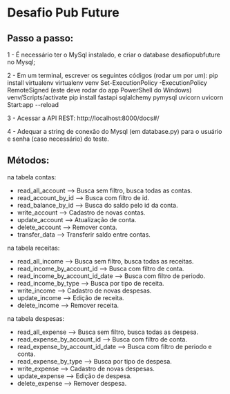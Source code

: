 # Desafio Pub Future

## Passo a passo:

1 - É necessário ter o MySql instalado, e criar o database desafiopubfuture no Mysql;

2 - Em um terminal, escrever os seguintes códigos (rodar um por um):
    pip install virtualenv
    virtualenv venv
    Set-ExecutionPolicy -ExecutionPolicy RemoteSigned  (este deve rodar do app PowerShell do Windows)
    venv/Scripts/activate 
    pip install fastapi sqlalchemy pymysql uvicorn
    uvicorn Start:app --reload

3 - Acessar a API REST: http://localhost:8000/docs#/

4 - Adequar a string de conexão do Mysql (em database.py) para o usuário e senha (caso necessário) do teste.

## Métodos:

na tabela contas:
- read_all_account --> Busca sem filtro, busca todas as contas.
- read_account_by_id --> Busca com filtro de id.
- read_balance_by_id --> Busca do saldo pelo id da conta.
- write_account --> Cadastro de novas contas.
- update_account --> Atualização de conta.
- delete_account --> Remover conta.
- transfer_data --> Transferir saldo entre contas.

na tabela receitas:
- read_all_income --> Busca sem filtro, busca todas as receitas.
- read_income_by_account_id --> Busca com filtro de conta.
- read_income_by_account_id_date --> Busca com filtro de periodo.
- read_income_by_type --> Busca por tipo de receita.
- write_income --> Cadastro de novas despesas.
- update_income --> Edição de receita. 
- delete_income --> Remover receita.

na tabela despesas:
- read_all_expense --> Busca sem filtro, busca todas as despesa. 
- read_expense_by_account_id --> Busca com filtro de conta. 
- read_expense_by_account_id_date --> Busca com filtro de periodo e conta. 
- read_expense_by_type --> Busca por tipo de despesa. 
- write_expense --> Cadastro de novas despesas. 
- update_expense --> Edição de despesa. 
- delete_expense --> Remover despesa.
